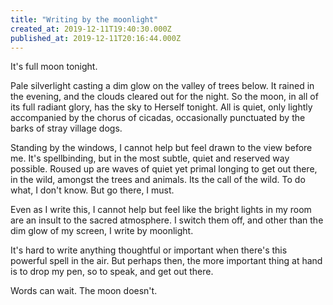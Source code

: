 ```yaml
---
title: "Writing by the moonlight"
created_at: 2019-12-11T19:40:30.000Z
published_at: 2019-12-11T20:16:44.000Z
---
```

It's full moon tonight. 

  

Pale silverlight casting a dim glow on the valley of trees below. It rained in the evening, and the clouds cleared out for the night. So the moon, in all of its full radiant glory, has the sky to Herself tonight. All is quiet, only lightly accompanied by the chorus of cicadas, occasionally punctuated by the barks of stray village dogs. 

  

Standing by the windows, I cannot help but feel drawn to the view before me. It's spellbinding, but in the most subtle, quiet and reserved way possible. Roused up are waves of quiet yet primal longing to get out there, in the wild, amongst the trees and animals. Its the call of the wild. To do what, I don't know. But go there, I must. 

  

Even as I write this, I cannot help but feel like the bright lights in my room are an insult to the sacred atmosphere. I switch them off, and other than the dim glow of my screen, I write by moonlight.

  

It's hard to write anything thoughtful or important when there's this powerful spell in the air. But perhaps then, the more important thing at hand is to drop my pen, so to speak, and get out there. 

  

Words can wait. The moon doesn't.
